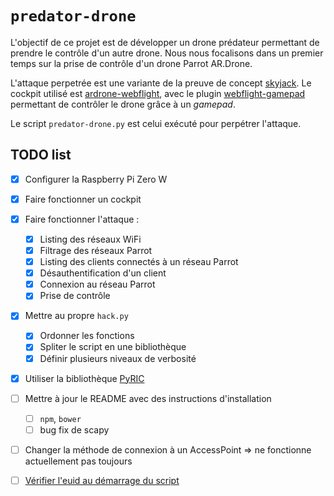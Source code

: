 # `predator-drone`

L'objectif de ce projet est de développer un drone prédateur permettant de prendre le 
contrôle d'un autre drone. Nous nous focalisons dans un premier temps sur la prise de 
contrôle d'un drone Parrot AR.Drone.

L'attaque perpetrée est une variante de la preuve de concept 
[skyjack](https://github.com/samyk/skyjack). Le cockpit utilisé est 
[ardrone-webflight](https://github.com/eschnou/ardrone-webflight), avec le plugin 
[webflight-gamepad](https://github.com/wiseman/webflight-gamepad/) permettant de contrôler 
le drone grâce à un *gamepad*.

Le script `predator-drone.py` est celui exécuté pour perpétrer l'attaque.


## TODO list

- [x] Configurer la Raspberry Pi Zero W
- [x] Faire fonctionner un cockpit
- [x] Faire fonctionner l'attaque :
  - [x] Listing des réseaux WiFi
  - [x] Filtrage des réseaux Parrot
  - [x] Listing des clients connectés à un réseau Parrot
  - [x] Désauthentification d'un client
  - [x] Connexion au réseau Parrot
  - [x] Prise de contrôle
- [x] Mettre au propre `hack.py`
  - [x] Ordonner les fonctions
  - [x] Spliter le script en une bibliothèque
  - [x] Définir plusieurs niveaux de verbosité
- [x] Utiliser la bibliothèque [PyRIC](https://github.com/wraith-wireless/pyric)
- [ ] Mettre à jour le README avec des instructions d'installation
  - [ ] `npm`, `bower`
  - [ ] bug fix de scapy
- [ ] Changer la méthode de connexion à un AccessPoint
      => ne fonctionne actuellement pas toujours
- [ ] [Vérifier l'euid au démarrage du 
  script](https://stackoverflow.com/questions/2806897/)

